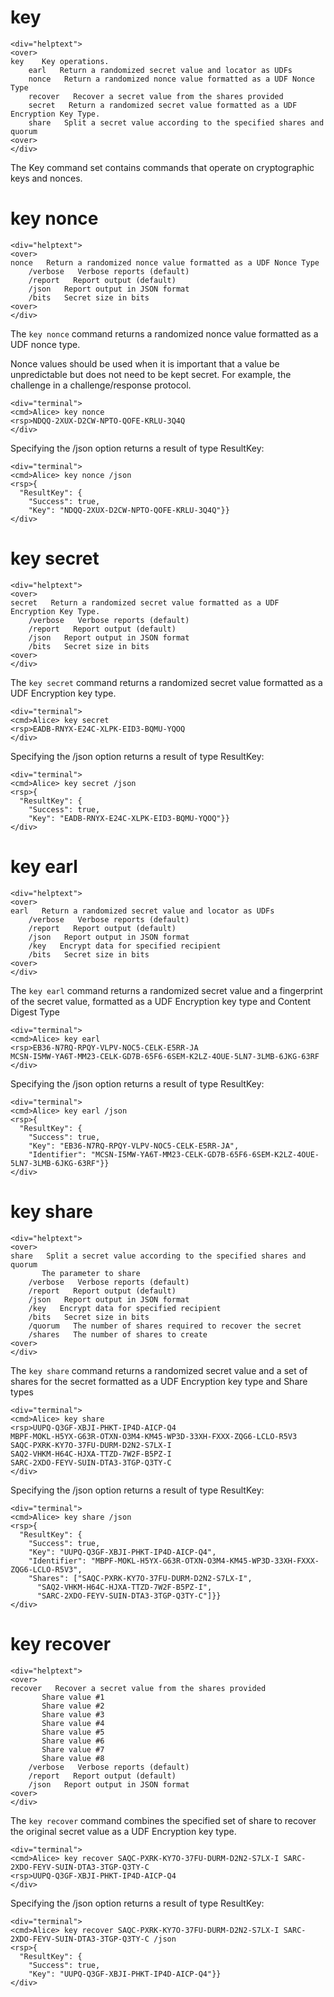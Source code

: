 
# key

~~~~
<div="helptext">
<over>
key    Key operations.
    earl   Return a randomized secret value and locator as UDFs
    nonce   Return a randomized nonce value formatted as a UDF Nonce Type
    recover   Recover a secret value from the shares provided
    secret   Return a randomized secret value formatted as a UDF Encryption Key Type.
    share   Split a secret value according to the specified shares and quorum
<over>
</div>
~~~~

The Key command set contains commands that operate on cryptographic keys and
nonces.


# key nonce

~~~~
<div="helptext">
<over>
nonce   Return a randomized nonce value formatted as a UDF Nonce Type
    /verbose   Verbose reports (default)
    /report   Report output (default)
    /json   Report output in JSON format
    /bits   Secret size in bits
<over>
</div>
~~~~


The `key nonce` command returns a randomized nonce value formatted as a UDF nonce type.

Nonce values should be used when it is important that a value be unpredictable but 
does not need to be kept secret. For example, the challenge in a challenge/response
protocol.


~~~~
<div="terminal">
<cmd>Alice> key nonce
<rsp>NDQQ-2XUX-D2CW-NPTO-QOFE-KRLU-3Q4Q
</div>
~~~~

Specifying the /json option returns a result of type ResultKey:

~~~~
<div="terminal">
<cmd>Alice> key nonce /json
<rsp>{
  "ResultKey": {
    "Success": true,
    "Key": "NDQQ-2XUX-D2CW-NPTO-QOFE-KRLU-3Q4Q"}}
</div>
~~~~


# key secret

~~~~
<div="helptext">
<over>
secret   Return a randomized secret value formatted as a UDF Encryption Key Type.
    /verbose   Verbose reports (default)
    /report   Report output (default)
    /json   Report output in JSON format
    /bits   Secret size in bits
<over>
</div>
~~~~

The `key secret` command returns a randomized secret value formatted as a UDF Encryption 
key type.


~~~~
<div="terminal">
<cmd>Alice> key secret
<rsp>EADB-RNYX-E24C-XLPK-EID3-BQMU-YQOQ
</div>
~~~~

Specifying the /json option returns a result of type ResultKey:

~~~~
<div="terminal">
<cmd>Alice> key secret /json
<rsp>{
  "ResultKey": {
    "Success": true,
    "Key": "EADB-RNYX-E24C-XLPK-EID3-BQMU-YQOQ"}}
</div>
~~~~



# key earl

~~~~
<div="helptext">
<over>
earl   Return a randomized secret value and locator as UDFs
    /verbose   Verbose reports (default)
    /report   Report output (default)
    /json   Report output in JSON format
    /key   Encrypt data for specified recipient
    /bits   Secret size in bits
<over>
</div>
~~~~

The `key earl` command returns a randomized secret value and a fingerprint of the secret 
value, formatted as a UDF Encryption key type and Content Digest Type


~~~~
<div="terminal">
<cmd>Alice> key earl
<rsp>EB36-N7RQ-RPQY-VLPV-NOC5-CELK-E5RR-JA
MCSN-I5MW-YA6T-MM23-CELK-GD7B-65F6-6SEM-K2LZ-4OUE-5LN7-3LMB-6JKG-63RF
</div>
~~~~

Specifying the /json option returns a result of type ResultKey:

~~~~
<div="terminal">
<cmd>Alice> key earl /json
<rsp>{
  "ResultKey": {
    "Success": true,
    "Key": "EB36-N7RQ-RPQY-VLPV-NOC5-CELK-E5RR-JA",
    "Identifier": "MCSN-I5MW-YA6T-MM23-CELK-GD7B-65F6-6SEM-K2LZ-4OUE-5LN7-3LMB-6JKG-63RF"}}
</div>
~~~~


# key share

~~~~
<div="helptext">
<over>
share   Split a secret value according to the specified shares and quorum
       The parameter to share
    /verbose   Verbose reports (default)
    /report   Report output (default)
    /json   Report output in JSON format
    /key   Encrypt data for specified recipient
    /bits   Secret size in bits
    /quorum   The number of shares required to recover the secret
    /shares   The number of shares to create
<over>
</div>
~~~~

The `key share` command returns a randomized secret value and a set of shares for the secret
formatted as a UDF Encryption key type and Share types


~~~~
<div="terminal">
<cmd>Alice> key share
<rsp>UUPQ-Q3GF-XBJI-PHKT-IP4D-AICP-Q4
MBPF-MOKL-H5YX-G63R-OTXN-O3M4-KM45-WP3D-33XH-FXXX-ZQG6-LCLO-R5V3
SAQC-PXRK-KY7O-37FU-DURM-D2N2-S7LX-I
SAQ2-VHKM-H64C-HJXA-TTZD-7W2F-B5PZ-I
SARC-2XDO-FEYV-SUIN-DTA3-3TGP-Q3TY-C
</div>
~~~~

Specifying the /json option returns a result of type ResultKey:

~~~~
<div="terminal">
<cmd>Alice> key share /json
<rsp>{
  "ResultKey": {
    "Success": true,
    "Key": "UUPQ-Q3GF-XBJI-PHKT-IP4D-AICP-Q4",
    "Identifier": "MBPF-MOKL-H5YX-G63R-OTXN-O3M4-KM45-WP3D-33XH-FXXX-ZQG6-LCLO-R5V3",
    "Shares": ["SAQC-PXRK-KY7O-37FU-DURM-D2N2-S7LX-I",
      "SAQ2-VHKM-H64C-HJXA-TTZD-7W2F-B5PZ-I",
      "SARC-2XDO-FEYV-SUIN-DTA3-3TGP-Q3TY-C"]}}
</div>
~~~~



# key recover

~~~~
<div="helptext">
<over>
recover   Recover a secret value from the shares provided
       Share value #1
       Share value #2
       Share value #3
       Share value #4
       Share value #5
       Share value #6
       Share value #7
       Share value #8
    /verbose   Verbose reports (default)
    /report   Report output (default)
    /json   Report output in JSON format
<over>
</div>
~~~~

The `key recover` command combines the specified set of share to recover the original secret 
value as a UDF Encryption key type.


~~~~
<div="terminal">
<cmd>Alice> key recover SAQC-PXRK-KY7O-37FU-DURM-D2N2-S7LX-I SARC-2XDO-FEYV-SUIN-DTA3-3TGP-Q3TY-C
<rsp>UUPQ-Q3GF-XBJI-PHKT-IP4D-AICP-Q4
</div>
~~~~

Specifying the /json option returns a result of type ResultKey:

~~~~
<div="terminal">
<cmd>Alice> key recover SAQC-PXRK-KY7O-37FU-DURM-D2N2-S7LX-I SARC-2XDO-FEYV-SUIN-DTA3-3TGP-Q3TY-C /json
<rsp>{
  "ResultKey": {
    "Success": true,
    "Key": "UUPQ-Q3GF-XBJI-PHKT-IP4D-AICP-Q4"}}
</div>
~~~~



